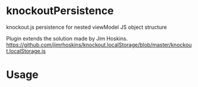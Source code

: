 knockoutPersistence
===================

knockout.js persistence for nested viewModel JS object structure

Plugin extends the solution made by Jim Hoskins.
https://github.com/jimrhoskins/knockout.localStorage/blob/master/knockout.localStorage.js


Usage
====================

